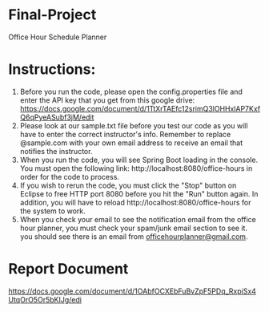 # Final-Project
Office Hour Schedule Planner

# Instructions: 
1. Before you run the code, please open the config.properties file and enter the API key that you get from this google drive: https://docs.google.com/document/d/1TtXrTAEfc12srimQ3lOHHxlAP7KxfQ6qPyeASubf3jM/edit
2. Please look at our sample.txt file before you test our code as you will have to enter the correct instructor's info. Remember to replace @sample.com with your own email address to receive an email that notifies the instructor.
3. When you run the code, you will see Spring Boot loading in the console. You must open the following link: http://localhost:8080/office-hours in order for the code to process.
4. If you wish to rerun the code, you must click the "Stop" button on Eclipse to free HTTP port 8080 before you hit the "Run" button again. In addition, you will have to reload http://localhost:8080/office-hours for the system to work.
5. When you check your email to see the notification email from the office hour planner, you must check your spam/junk email section to see it. you should see there is an email from officehourplanner@gmail.com.

# Report Document
https://docs.google.com/document/d/1OAbfOCXEbFuBvZpF5PDq_RxpiSx4UtqOrO5Or5bKIJg/edi
